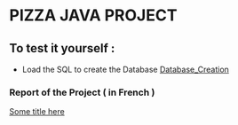 
# PIZZA JAVA PROJECT

## To test it yourself :

  - Load the SQL to create the Database [Database_Creation](https://github.com/michel-ch/pizza/blob/main/DataBase/pizzaDatabase.sql)

### Report of the Project ( in French )

[Some title here](https://github.com/michel-ch/pizza/blob/main/RapportProjet_MADIODIOU_DEHMANI_CHEN_CEHBLI.pdf)
